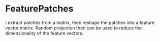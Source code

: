 # FeaturePatches
I extract patches from a matrix, then reshape the patches into a feature vector matrix. Random projection then can be used to reduce the dimensionality of the feature vectors.
